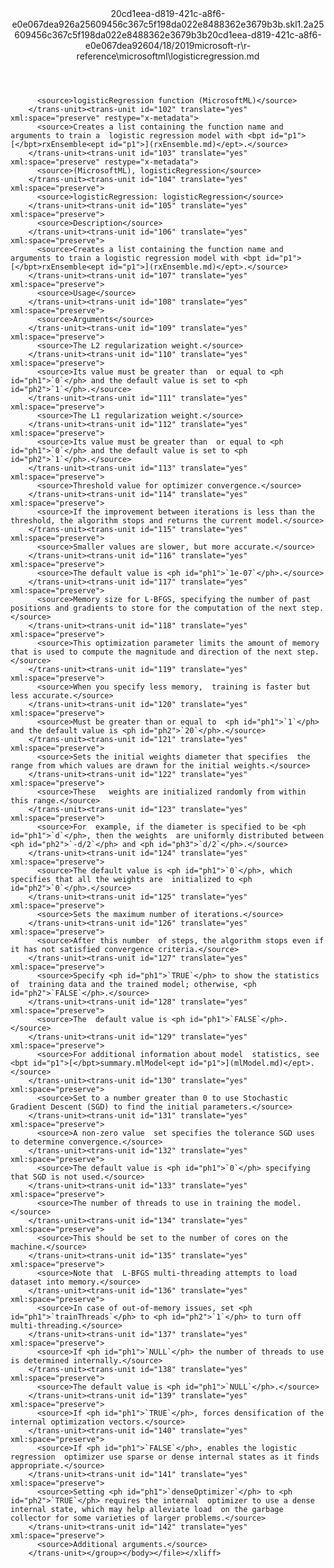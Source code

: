 <?xml version="1.0"?><xliff version="1.2" xmlns="urn:oasis:names:tc:xliff:document:1.2" xmlns:xsi="http://www.w3.org/2001/XMLSchema-instance" xsi:schemaLocation="urn:oasis:names:tc:xliff:document:1.2 xliff-core-1.2-transitional.xsd"><file datatype="xml" original="logisticregression.md" source-language="en-US" target-language="en-US"><header><tool tool-id="mdxliff" tool-name="mdxliff" tool-version="1.0-d1654b2" tool-company="Microsoft" /><xliffext:skl_file_name xmlns:xliffext="urn:microsoft:content:schema:xliffextensions">20cd1eea-d819-421c-a8f6-e0e067dea926a25609456c367c5f198da022e8488362e3679b3b.skl</xliffext:skl_file_name><xliffext:version xmlns:xliffext="urn:microsoft:content:schema:xliffextensions">1.2</xliffext:version><xliffext:ms.openlocfilehash xmlns:xliffext="urn:microsoft:content:schema:xliffextensions">a25609456c367c5f198da022e8488362e3679b3b</xliffext:ms.openlocfilehash><xliffext:ms.sourcegitcommit xmlns:xliffext="urn:microsoft:content:schema:xliffextensions">20cd1eea-d819-421c-a8f6-e0e067dea926</xliffext:ms.sourcegitcommit><xliffext:ms.lasthandoff xmlns:xliffext="urn:microsoft:content:schema:xliffextensions">04/18/2019</xliffext:ms.lasthandoff><xliffext:ms.openlocfilepath xmlns:xliffext="urn:microsoft:content:schema:xliffextensions">microsoft-r\r-reference\microsoftml\logisticregression.md</xliffext:ms.openlocfilepath></header><body><group id="content" extype="content"><trans-unit id="101" translate="yes" xml:space="preserve" restype="x-metadata">
          <source>logisticRegression function (MicrosoftML)</source>
        </trans-unit><trans-unit id="102" translate="yes" xml:space="preserve" restype="x-metadata">
          <source>Creates a list containing the function name and arguments to train a  logistic regression model with <bpt id="p1">[</bpt>rxEnsemble<ept id="p1">](rxEnsemble.md)</ept>.</source>
        </trans-unit><trans-unit id="103" translate="yes" xml:space="preserve" restype="x-metadata">
          <source>(MicrosoftML), logisticRegression</source>
        </trans-unit><trans-unit id="104" translate="yes" xml:space="preserve">
          <source>logisticRegression: logisticRegression</source>
        </trans-unit><trans-unit id="105" translate="yes" xml:space="preserve">
          <source>Description</source>
        </trans-unit><trans-unit id="106" translate="yes" xml:space="preserve">
          <source>Creates a list containing the function name and arguments to train a logistic regression model with <bpt id="p1">[</bpt>rxEnsemble<ept id="p1">](rxEnsemble.md)</ept>.</source>
        </trans-unit><trans-unit id="107" translate="yes" xml:space="preserve">
          <source>Usage</source>
        </trans-unit><trans-unit id="108" translate="yes" xml:space="preserve">
          <source>Arguments</source>
        </trans-unit><trans-unit id="109" translate="yes" xml:space="preserve">
          <source>The L2 regularization weight.</source>
        </trans-unit><trans-unit id="110" translate="yes" xml:space="preserve">
          <source>Its value must be greater than  or equal to <ph id="ph1">`0`</ph> and the default value is set to <ph id="ph2">`1`</ph>.</source>
        </trans-unit><trans-unit id="111" translate="yes" xml:space="preserve">
          <source>The L1 regularization weight.</source>
        </trans-unit><trans-unit id="112" translate="yes" xml:space="preserve">
          <source>Its value must be greater than  or equal to <ph id="ph1">`0`</ph> and the default value is set to <ph id="ph2">`1`</ph>.</source>
        </trans-unit><trans-unit id="113" translate="yes" xml:space="preserve">
          <source>Threshold value for optimizer convergence.</source>
        </trans-unit><trans-unit id="114" translate="yes" xml:space="preserve">
          <source>If the improvement between iterations is less than the threshold, the algorithm stops and returns the current model.</source>
        </trans-unit><trans-unit id="115" translate="yes" xml:space="preserve">
          <source>Smaller values are slower, but more accurate.</source>
        </trans-unit><trans-unit id="116" translate="yes" xml:space="preserve">
          <source>The default value is <ph id="ph1">`1e-07`</ph>.</source>
        </trans-unit><trans-unit id="117" translate="yes" xml:space="preserve">
          <source>Memory size for L-BFGS, specifying the number of past positions and gradients to store for the computation of the next step.</source>
        </trans-unit><trans-unit id="118" translate="yes" xml:space="preserve">
          <source>This optimization parameter limits the amount of memory that is used to compute the magnitude and direction of the next step.</source>
        </trans-unit><trans-unit id="119" translate="yes" xml:space="preserve">
          <source>When you specify less memory,  training is faster but less accurate.</source>
        </trans-unit><trans-unit id="120" translate="yes" xml:space="preserve">
          <source>Must be greater than or equal to  <ph id="ph1">`1`</ph> and the default value is <ph id="ph2">`20`</ph>.</source>
        </trans-unit><trans-unit id="121" translate="yes" xml:space="preserve">
          <source>Sets the initial weights diameter that specifies  the range from which values are drawn for the initial weights.</source>
        </trans-unit><trans-unit id="122" translate="yes" xml:space="preserve">
          <source>These   weights are initialized randomly from within this range.</source>
        </trans-unit><trans-unit id="123" translate="yes" xml:space="preserve">
          <source>For  example, if the diameter is specified to be <ph id="ph1">`d`</ph>, then the weights  are uniformly distributed between <ph id="ph2">`-d/2`</ph> and <ph id="ph3">`d/2`</ph>.</source>
        </trans-unit><trans-unit id="124" translate="yes" xml:space="preserve">
          <source>The default value is <ph id="ph1">`0`</ph>, which specifies that all the weights are  initialized to <ph id="ph2">`0`</ph>.</source>
        </trans-unit><trans-unit id="125" translate="yes" xml:space="preserve">
          <source>Sets the maximum number of iterations.</source>
        </trans-unit><trans-unit id="126" translate="yes" xml:space="preserve">
          <source>After this number  of steps, the algorithm stops even if it has not satisfied convergence criteria.</source>
        </trans-unit><trans-unit id="127" translate="yes" xml:space="preserve">
          <source>Specify <ph id="ph1">`TRUE`</ph> to show the statistics of  training data and the trained model; otherwise, <ph id="ph2">`FALSE`</ph>.</source>
        </trans-unit><trans-unit id="128" translate="yes" xml:space="preserve">
          <source>The  default value is <ph id="ph1">`FALSE`</ph>.</source>
        </trans-unit><trans-unit id="129" translate="yes" xml:space="preserve">
          <source>For additional information about model  statistics, see <bpt id="p1">[</bpt>summary.mlModel<ept id="p1">](mlModel.md)</ept>.</source>
        </trans-unit><trans-unit id="130" translate="yes" xml:space="preserve">
          <source>Set to a number greater than 0 to use Stochastic Gradient Descent (SGD) to find the initial parameters.</source>
        </trans-unit><trans-unit id="131" translate="yes" xml:space="preserve">
          <source>A non-zero value  set specifies the tolerance SGD uses to determine convergence.</source>
        </trans-unit><trans-unit id="132" translate="yes" xml:space="preserve">
          <source>The default value is <ph id="ph1">`0`</ph> specifying that SGD is not used.</source>
        </trans-unit><trans-unit id="133" translate="yes" xml:space="preserve">
          <source>The number of threads to use in training the model.</source>
        </trans-unit><trans-unit id="134" translate="yes" xml:space="preserve">
          <source>This should be set to the number of cores on the machine.</source>
        </trans-unit><trans-unit id="135" translate="yes" xml:space="preserve">
          <source>Note that  L-BFGS multi-threading attempts to load dataset into memory.</source>
        </trans-unit><trans-unit id="136" translate="yes" xml:space="preserve">
          <source>In case of out-of-memory issues, set <ph id="ph1">`trainThreads`</ph> to <ph id="ph2">`1`</ph> to turn off multi-threading.</source>
        </trans-unit><trans-unit id="137" translate="yes" xml:space="preserve">
          <source>If <ph id="ph1">`NULL`</ph> the number of threads to use is determined internally.</source>
        </trans-unit><trans-unit id="138" translate="yes" xml:space="preserve">
          <source>The default value is <ph id="ph1">`NULL`</ph>.</source>
        </trans-unit><trans-unit id="139" translate="yes" xml:space="preserve">
          <source>If <ph id="ph1">`TRUE`</ph>, forces densification of the internal optimization vectors.</source>
        </trans-unit><trans-unit id="140" translate="yes" xml:space="preserve">
          <source>If <ph id="ph1">`FALSE`</ph>, enables the logistic regression  optimizer use sparse or dense internal states as it finds appropriate.</source>
        </trans-unit><trans-unit id="141" translate="yes" xml:space="preserve">
          <source>Setting <ph id="ph1">`denseOptimizer`</ph> to <ph id="ph2">`TRUE`</ph> requires the internal  optimizer to use a dense internal state, which may help alleviate load  on the garbage collector for some varieties of larger problems.</source>
        </trans-unit><trans-unit id="142" translate="yes" xml:space="preserve">
          <source>Additional arguments.</source>
        </trans-unit></group></body></file></xliff>